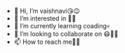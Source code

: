 - 👋 Hi, I’m vaishnavi😘😉
- 👀 I’m interested in 😶‍🌫️
- 🌱 I’m currently learning coading💀
- 💞️ I’m looking to collaborate on 😷😶‍🌫️
- 📫 How to reach me🚴‍♀️ 

<!---
Vaishnavimaury2222/Vaishnavimaury2222 is a ✨ special ✨🤐🤐 repository because its `README.md` (this file) appears on your GitHub profile.
You can click the Preview link to take a look at your changes.
--->
